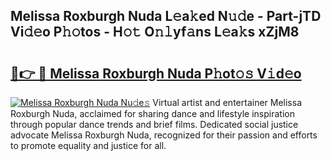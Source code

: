 ## Melissa Roxburgh Nuda L𝚎a𝚔ed N𝚞𝚍e - Part-jTD Vi𝚍𝚎o P𝚑𝚘tos - H𝚘𝚝 O𝚗𝚕yf𝚊ns L𝚎a𝚔s xZjM8

# <h2><a href="http://kf1zems.oniu.top/?m=Melissa+Roxburgh+Nuda">🔗👉 🔴 Melissa Roxburgh Nuda P𝚑ot𝚘𝚜 V𝚒d𝚎o</a></h2>

[![Melissa Roxburgh Nuda Nu𝚍e𝚜](https://i.imgur.com/0qMVB7G.gif)](http://kf1zems.oniu.top/?m=Melissa+Roxburgh+Nuda)
Virtual artist and entertainer Melissa Roxburgh Nuda, acclaimed for sharing dance and lifestyle inspiration through popular dance trends and brief films. Dedicated social justice advocate Melissa Roxburgh Nuda, recognized for their passion and efforts to promote equality and justice for all.  
